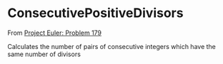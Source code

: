 # ConsecutivePositiveDivisors

From [Project Euler: Problem 179](https://projecteuler.net/problem=179)

Calculates the number of pairs of consecutive integers which have the same number of divisors